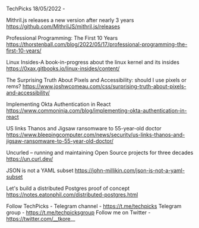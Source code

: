 TechPicks 18/05/2022 -

Mithril.js releases a new version after nearly 3 years
https://github.com/MithrilJS/mithril.js/releases

Professional Programming: The First 10 Years
https://thorstenball.com/blog/2022/05/17/professional-programming-the-first-10-years/

Linux Insides-A book-in-progress about the linux kernel and its insides
https://0xax.gitbooks.io/linux-insides/content/

The Surprising Truth About Pixels and Accessibility: should I use pixels or rems?
https://www.joshwcomeau.com/css/surprising-truth-about-pixels-and-accessibility/

Implementing Okta Authentication in React
https://www.commoninja.com/blog/implementing-okta-authentication-in-react

US links Thanos and Jigsaw ransomware to 55-year-old doctor
https://www.bleepingcomputer.com/news/security/us-links-thanos-and-jigsaw-ransomware-to-55-year-old-doctor/

Uncurled – running and maintaining Open Source projects for three decades
https://un.curl.dev/

JSON is not a YAML subset
https://john-millikin.com/json-is-not-a-yaml-subset

Let's build a distributed Postgres proof of concept
https://notes.eatonphil.com/distributed-postgres.html

Follow TechPicks -
Telegram channel - https://t.me/techpicks
Telegram group - https://t.me/techpicksgroup
Follow me on Twitter - https://twitter.com/__tkore__
